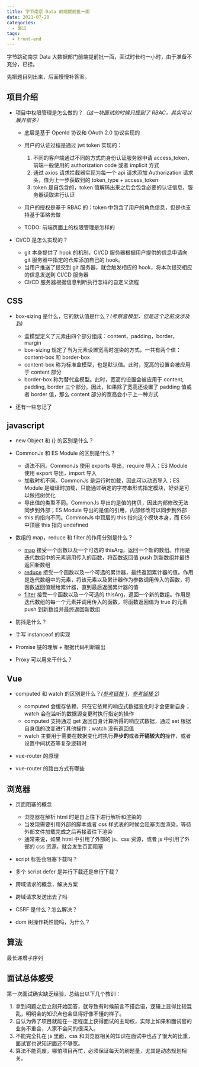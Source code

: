 ```yaml
---
title: 字节南京 Data 前端提前批一面
date: 2021-07-20
categories:
  - 面试
tags:
  - front-end
---
```


字节跳动南京 Data 大数据部门前端提前批一面，面试时长约一小时，由于准备不充分，已挂。

先把题目列出来，后面慢慢补答案。

<!-- more -->

## 项目介绍

- 项目中权限管理是怎么做的？_（这一块面试的时候只提到了 RBAC，其实可以展开很多）_

  - 底层是基于 OpenId 协议和 OAuth 2.0 协议实现的
  - 用户的认证过程是通过 jwt token 实现的：

    1. 不同的客户端通过不同的方式向身份认证服务器申请 access_token，前端一般使用的 authorization code 或者 implicit 方式
    2. 通过 axios 请求拦截器实现为每一个 api 请求添加 Authorization 请求头，值为上一步获取到的 token_type + access_token
    3. token 是自包含的，token 值解码出来之后会包含必要的认证信息，服务器读取进行认证

  - 用户的授权是基于 RBAC 的：token 中包含了用户的角色信息，但是也支持基于策略去做
  - TODO: 前端页面上的权限管理是怎样的

- CI/CD 是怎么实现的？

  - git 本身提供了 hook 的机制，CI/CD 服务器根据用户提供的信息申请向 git 服务器中指定的仓库添加自己的 hook。
  - 当用户推送了提交到 git 服务器，就会触发相应的 hook，将本次提交相应的信息发送到 CI/CD 服务器
  - CI/CD 服务器根据信息判断执行怎样的自定义流程

## CSS

- box-sizing 是什么，它的默认值是什么？_(考察盒模型，但是这个之前没涉及到)_

  - 盒模型定义了元素由四个部分组成：content，padding，border，margin
  - box-sizing 规定了当为元素设置宽高时渲染的方式，一共有两个值：content-box 和 border-box
  - content-box 称为标准盒模型，也是默认值。此时，宽高的设置会被应用于 content 部分
  - border-box 称为替代盒模型。此时，宽高的设置会被应用于 content, padding, border 三个部分。因此，如果除了宽高还设置了 padding 值或者 border 值，那么 content 部分的宽高会小于上一种方式

- 还有一些忘记了

## javascript

- new Object 和 {} 的区别是什么？
- CommonJs 和 ES Module 的区别是什么？

  - 语法不同。CommonJs 使用 exports 导出，require 导入；ES Module 使用 export 导出，import 导入
  - 加载时机不同。CommonJs 是运行时加载，因此可以动态导入；ES Module 是编译时加载，只能通过确定的字符串形式指定模块，好处是可以做摇树优化
  - 导出值的类型不同。CommonJs 导出的是值的拷贝，因此内部修改无法同步到外部；ES Module 导出的是值的引用，内部修改可以同步到外部
  - this 的指向不同。CommonJs 中顶层的 this 指向这个模块本身，而 ES6 中顶层 this 指向 undefined

- 数组的 map，reduce 和 filter 的作用分别是什么？

  - [map](https://developer.mozilla.org/zh-CN/docs/Web/JavaScript/Reference/Global_Objects/Array/map) 接受一个函数以及一个可选的 thisArg，返回一个新的数组。作用是迭代数组中的元素调用传入的函数，将函数返回值 push 到新数组并最终返回新数组
  - [reduce](https://developer.mozilla.org/zh-CN/docs/Web/JavaScript/Reference/Global_Objects/Array/Reduce) 接受一个函数以及一个可选的累计器，最终返回累计器的值。作用是迭代数组中的元素，将该元素以及累计器作为参数调用传入的函数，将函数返回值赋给累计器，直到最后返回累计器的值
  - [filter](https://developer.mozilla.org/zh-CN/docs/Web/JavaScript/Reference/Global_Objects/Array/filter) 接受一个函数以及一个可选的 thisArg，返回一个新的数组。作用是迭代数组的每一个元素并调用传入的函数，将函数返回值为 true 的元素 push 到新数组并最终返回新数组

- 防抖是什么？
- 手写 instanceof 的实现
- Promise 链的理解 + 根据代码判断输出
- Proxy 可以用来干什么？

## Vue

- computed 和 watch 的区别是什么？_([参考链接 1](https://v3.cn.vuejs.org/guide/computed.html)，[参考链接 2](https://v3.cn.vuejs.org/guide/reactivity-computed-watchers.html))_

  - computed 会缓存依赖，只在它依赖的响应式数据变化时才会更新自身；watch 会在监听的数据源变更时执行指定的操作
  - computed 支持通过 get 返回自身计算所得的响应式数据，通过 set 根据自身值的改变进行其他操作；watch 没有返回值
  - watch 主要用于需要在数据变化时执行**异步的**或者**开销较大的**操作，或者设置中间状态等复杂逻辑时

- vue-router 的原理
- vue-router 的路由方式有哪些

## 浏览器

- 页面阻塞的概念

  - 浏览器在解析 html 时是自上往下进行解析和渲染的
  - 当发现需要引用外部的脚本或者 css 样式表的时候会阻塞页面渲染，等待外部文件加载完成之后再接着往下渲染
  - 通常来说，如果 html 中引用了外部的 js、css 资源，或者 js 中引用了外部的 css 资源，就会发生页面阻塞

- script 标签会阻塞下载吗？
- 多个 script defer 是并行下载还是串行下载？
- 跨域请求的概念，解决方案
- 跨域请求发送出去了吗
- CSRF 是什么？怎么解决？
- dom 树操作耗性能吗，为什么？

## 算法

最长递增子序列

## 面试总体感受

第一次面试确实缺乏经验，总结出以下几个教训：

1. 拿到问题之后立刻开始回答，就导致有时候前言不搭后语，逻辑上显得比较混乱，明明会的知识点也会显得好像不懂的样子。
2. 自认为做了项目就能在一定程度上获得面试的主动权，实际上如果和面试官的业务不重合，人家不会问的很深入。
3. 不能完全扎在 js 里面，css 和浏览器相关的知识在面试中也占了很大的比重，面试官也说知识面还不够宽。
4. 算法不能荒废，哪怕项目再忙，必须保证每天的刷题量，尤其是动态规划相关。
